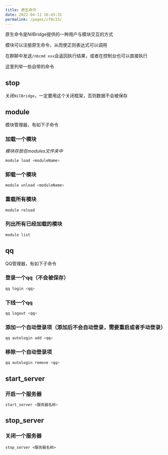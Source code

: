 ```yaml
---
title: 原生命令
date: 2022-04-11 16:43:31
permalink: /pages/cf0c33/
---
```


原生命令是NilBridge提供的一种用户与模块交互的方式

模块可以注册原生命令，从而使正则表达式可以调用

在群聊中发送`/nbcmd xxx`会返回执行结果，或者在控制台也可以直接执行

这里列举一些自带的命令

## stop

关闭`NilBridge`，一定要用这个关闭框架，否则数据不会被保存

## module

模块管理器，有如下子命令

### 加载一个模块
*模块存放在modules文件夹中*

``` bash
module load <moduleName>
```

### 卸载一个模块
``` bash
module unload <moduleName>
```
### 重载所有模块

``` bash
module reload
```

### 列出所有已经加载的模块

``` bash
module list
```

## qq

QQ管理器，有如下子命令

### 登录一个qq（不会被保存）
``` bash
qq login <qq>
```

### 下线一个qq
``` bash
qq logout <qq>
```

### 添加一个自动登录项（添加后不会自动登录，需要重启或者手动登录）
``` bash
qq autologin add <qq>
```

### 移除一个自动登录项
``` bash
qq autologin remove <qq>
```

## start_server

### 开启一个服务器
``` bash
start_server <服务器名称>
```

## stop_server

### 关闭一个服务器
```
stop_server <服务器名称>
```
